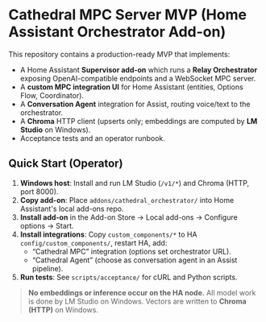 # Cathedral MPC Server MVP (Home Assistant Orchestrator Add-on)

This repository contains a production-ready MVP that implements:
- A Home Assistant **Supervisor add-on** which runs a **Relay Orchestrator** exposing OpenAI-compatible endpoints and a WebSocket MPC server.
- A **custom MPC integration UI** for Home Assistant (entities, Options Flow, Coordinator).
- A **Conversation Agent** integration for Assist, routing voice/text to the orchestrator.
- A **Chroma** HTTP client (upserts only; embeddings are computed by **LM Studio** on Windows).
- Acceptance tests and an operator runbook.

## Quick Start (Operator)

1. **Windows host**: Install and run LM Studio (`/v1/*`) and Chroma (HTTP, port 8000).
2. **Copy add-on**: Place `addons/cathedral_orchestrator/` into Home Assistant's local add-ons repo.
3. **Install add-on** in the Add-on Store → Local add-ons → Configure options → Start.
4. **Install integrations**: Copy `custom_components/*` to HA `config/custom_components/`, restart HA, add:
   - “Cathedral MPC” integration (options set orchestrator URL).
   - “Cathedral Agent” (choose as conversation agent in an Assist pipeline).
5. **Run tests**: See `scripts/acceptance/` for cURL and Python scripts.

> **No embeddings or inference occur on the HA node.** All model work is done by LM Studio on Windows. Vectors are written to **Chroma (HTTP)** on Windows.
